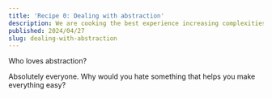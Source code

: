 ```yaml
---
title: 'Recipe 0: Dealing with abstraction'
description: We are cooking the best experience increasing complexities.
published: 2024/04/27
slug: dealing-with-abstraction
---
```


Who loves abstraction?

Absolutely everyone. Why would you hate something that helps you make everything easy?
